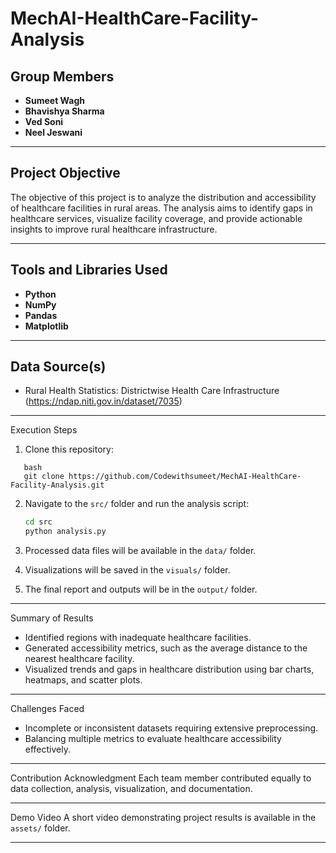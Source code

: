 # MechAI-HealthCare-Facility-Analysis






## Group Members
- **Sumeet Wagh** 
- **Bhavishya Sharma** 
- **Ved Soni**
- **Neel Jeswani**


---

## Project Objective
The objective of this project is to analyze the distribution and accessibility of healthcare facilities in rural areas. The analysis aims to identify gaps in healthcare services, visualize facility coverage, and provide actionable insights to improve rural healthcare infrastructure.

---

## Tools and Libraries Used
- **Python**
- **NumPy**
- **Pandas**
- **Matplotlib**

---

## Data Source(s)
- Rural Health Statistics: Districtwise Health Care Infrastructure (https://ndap.niti.gov.in/dataset/7035)

---
Execution Steps
1. Clone this repository:
```
   bash
   git clone https://github.com/Codewithsumeet/MechAI-HealthCare-Facility-Analysis.git
   ```
2. Navigate to the `src/` folder and run the analysis script:
   ```bash
   cd src
   python analysis.py
   ```

   
4. Processed data files will be available in the `data/` folder.
5. Visualizations will be saved in the `visuals/` folder.
6. The final report and outputs will be in the `output/` folder.

---

Summary of Results
- Identified regions with inadequate healthcare facilities.
- Generated accessibility metrics, such as the average distance to the nearest healthcare facility.
- Visualized trends and gaps in healthcare distribution using bar charts, heatmaps, and scatter plots.

---

Challenges Faced
- Incomplete or inconsistent datasets requiring extensive preprocessing.
- Balancing multiple metrics to evaluate healthcare accessibility effectively.

---

Contribution Acknowledgment
Each team member contributed equally to data collection, analysis, visualization, and documentation.

---

Demo Video
A short video demonstrating project results is available in the `assets/` folder.

---


